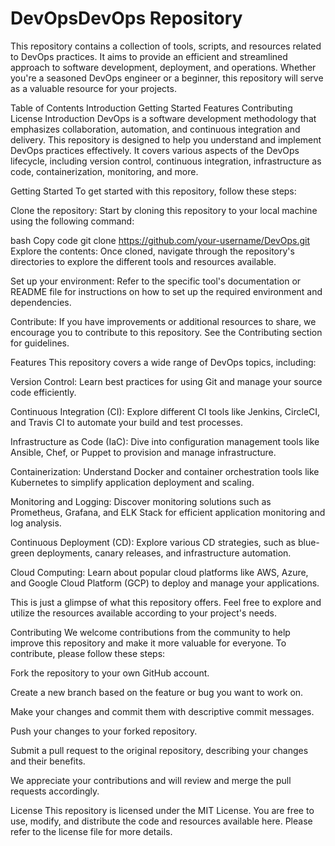 # DevOpsDevOps Repository
This repository contains a collection of tools, scripts, and resources related to DevOps practices. It aims to provide an efficient and streamlined approach to software development, deployment, and operations. Whether you're a seasoned DevOps engineer or a beginner, this repository will serve as a valuable resource for your projects.

Table of Contents
Introduction
Getting Started
Features
Contributing
License
Introduction
DevOps is a software development methodology that emphasizes collaboration, automation, and continuous integration and delivery. This repository is designed to help you understand and implement DevOps practices effectively. It covers various aspects of the DevOps lifecycle, including version control, continuous integration, infrastructure as code, containerization, monitoring, and more.

Getting Started
To get started with this repository, follow these steps:

Clone the repository: Start by cloning this repository to your local machine using the following command:

bash
Copy code
git clone https://github.com/your-username/DevOps.git
Explore the contents: Once cloned, navigate through the repository's directories to explore the different tools and resources available.

Set up your environment: Refer to the specific tool's documentation or README file for instructions on how to set up the required environment and dependencies.

Contribute: If you have improvements or additional resources to share, we encourage you to contribute to this repository. See the Contributing section for guidelines.

Features
This repository covers a wide range of DevOps topics, including:

Version Control: Learn best practices for using Git and manage your source code efficiently.

Continuous Integration (CI): Explore different CI tools like Jenkins, CircleCI, and Travis CI to automate your build and test processes.

Infrastructure as Code (IaC): Dive into configuration management tools like Ansible, Chef, or Puppet to provision and manage infrastructure.

Containerization: Understand Docker and container orchestration tools like Kubernetes to simplify application deployment and scaling.

Monitoring and Logging: Discover monitoring solutions such as Prometheus, Grafana, and ELK Stack for efficient application monitoring and log analysis.

Continuous Deployment (CD): Explore various CD strategies, such as blue-green deployments, canary releases, and infrastructure automation.

Cloud Computing: Learn about popular cloud platforms like AWS, Azure, and Google Cloud Platform (GCP) to deploy and manage your applications.

This is just a glimpse of what this repository offers. Feel free to explore and utilize the resources available according to your project's needs.

Contributing
We welcome contributions from the community to help improve this repository and make it more valuable for everyone. To contribute, please follow these steps:

Fork the repository to your own GitHub account.

Create a new branch based on the feature or bug you want to work on.

Make your changes and commit them with descriptive commit messages.

Push your changes to your forked repository.

Submit a pull request to the original repository, describing your changes and their benefits.

We appreciate your contributions and will review and merge the pull requests accordingly.

License
This repository is licensed under the MIT License. You are free to use, modify, and distribute the code and resources available here. Please refer to the license file for more details.

